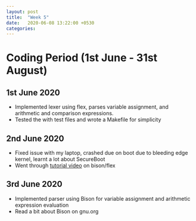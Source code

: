 ```yaml
---
layout: post
title:  "Week 5"
date:   2020-06-08 13:22:00 +0530
categories:
---
```


# Coding Period (1st June - 31st August)

## 1st June 2020
* Implemented lexer using flex, parses variable assignment, and arithmetic and comparison expressions.
* Tested the with test files and wrote a Makefile for simplicity

## 2nd June 2020
* Fixed issue with my laptop, crashed due on boot due to bleeding edge kernel, learnt a lot about SecureBoot
* Went through [tutorial video](https://www.youtube.com/watch?v=54bo1qaHAfk) on bison/flex

## 3rd June 2020
* Implemented parser using Bison for variable assignment and arithmetic expression evaluation
* Read a bit about Bison on gnu.org

